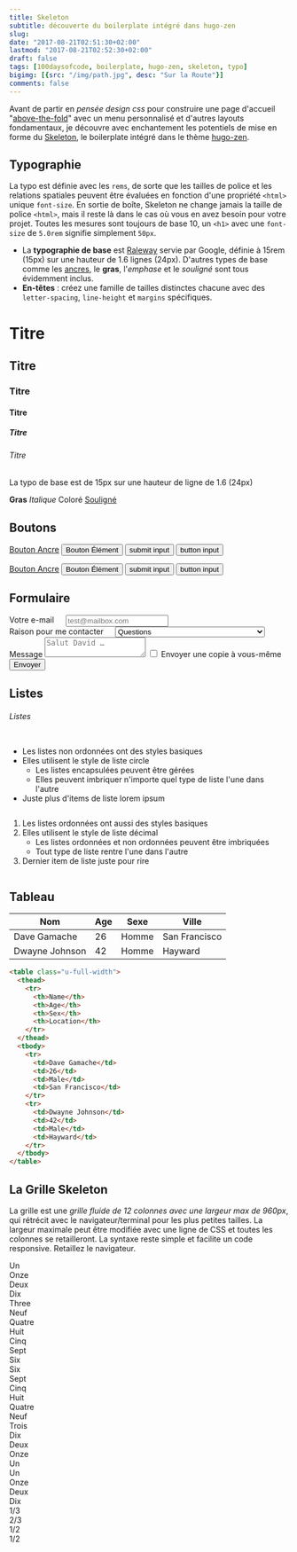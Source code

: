 ```yaml
---
title: Skeleton
subtitle: découverte du boilerplate intégré dans hugo-zen
slug:
date: "2017-08-21T02:51:30+02:00"
lastmod: "2017-08-21T02:52:30+02:00"
draft: false
tags: [100daysofcode, boilerplate, hugo-zen, skeleton, typo]
bigimg: [{src: "/img/path.jpg", desc: "Sur la Route"}]
comments: false
---
```


Avant de partir en *pensée design css* pour construire une page d'accueil "[above-the-fold](/2017/08/11/r1d19-above-the-fold/)" avec un menu personnalisé et d'autres layouts fondamentaux, je découvre avec enchantement les  potentiels de mise en forme du [Skeleton](http://getskeleton.com/#intro), le boilerplate intégré dans le thème [hugo-zen](https://github.com/rakuishi/hugo-zen).

## Typographie 

La typo est définie avec les `rems`, de sorte que les tailles de police et les relations spatiales peuvent être évaluées en fonction d'une propriété `<html>` unique `font-size`. En sortie de boîte, Skeleton ne change jamais la taille de police `<html>`, mais il reste là dans le cas où vous en avez besoin pour votre projet. Toutes les mesures sont toujours de base 10, un `<h1>` avec une `font-size` de `5.0rem` signifie simplement `50px`.

- La **typographie de base** est [Raleway](http://www.google.com/fonts/specimen/Raleway) servie par Google, définie à 15rem (15px) sur une hauteur de 1.6 lignes (24px). D'autres types de base comme les [ancres](http://getskeleton.com/#), le **gras**, l'_emphase_ et le _souligné_ sont tous évidemment inclus.
- **En-têtes** : créez une famille de tailles distinctes chacune avec des `letter-spacing`, `line-height` et `margins` spécifiques.

<!-- Titres standards -->
<h1>Titre</h1>
<h2>Titre</h2>
<h3>Titre</h3>
<h4>Titre</h4>
<h5>Titre</h5>
<h6>Titre</h6>

<!-- Base taille typo -->
<p>La typo de base est de 15px sur une hauteur de ligne de 1.6  (24px)</p>

<!-- Autres tags pour styler le texte -->
<strong>Gras</strong>
<em>Italique</em>
<a>Coloré</a>
<u>Souligné</u>

## Boutons 

<!-- boutons standards -->
<a class="button" href="#">Bouton Ancre</a>
<button>Bouton Élément</button>
<input type="submit" value="submit input">
<input type="button" value="button input">

<!-- boutons primaires -->
<a class="button button-primary" href="#">Bouton Ancre</a>
<button class="button-primary">Bouton Élément</button>
<input class="button-primary" type="submit" value="submit input">
<input class="button-primary" type="button" value="button input">

## Formulaire 

<!-- Le formulaire ressemble à cela  -->
<form>
  <div class="row">
    <div class="six columns">
      <label for="exampleEmailInput">Votre e-mail</label>
      <input class="u-full-width" type="email" placeholder="test@mailbox.com" id="exampleEmailInput">
    </div>
    <div class="six columns">
      <label for="exampleRecipientInput">Raison pour me contacter</label>
      <select class="u-full-width" id="exampleRecipientInput">
        <option value="Option 1">Questions</option>
        <option value="Option 2">Admiration</option>
        <option value="Option 3">Puis-je avoir votre numéro de téléphone ?</option>
      </select>
    </div>
  </div>
  <label for="exampleMessage">Message</label>
  <textarea class="u-full-width" placeholder="Salut David …" id="exampleMessage"></textarea>
  <label class="example-send-yourself-copy">
    <input type="checkbox">
    <span class="label-body">Envoyer une copie à vous-même</span>
  </label>
  <input class="button-primary" type="submit" value="Envoyer">
</form>

<!-- Always wrap checkbox and radio inputs in a label and use a <span class="label-body"> inside of it -->

<!-- Note: The class .u-full-width is just a utility class shorthand for width: 100% -->

## Listes 

<div class="docs-section" id="lists">
<h6 class="docs-header">Listes</h6>
      <div class="row docs-example">
        <div class="six columns">
          <ul>
            <li>Les listes non ordonnées ont des styles basiques</li>
            <li>
              Elles utilisent le style de liste circle
              <ul>
                <li>Les listes encapsulées peuvent être gérées</li>
                <li>Elles peuvent imbriquer n'importe quel type de liste l'une dans l'autre</li>
              </ul>
            </li>
            <li>Juste plus d'items de liste lorem ipsum</li>
          </ul>
        </div>
        <div class="six columns">
          <ol>
            <li>Les listes ordonnées ont aussi des styles basiques</li>
            <li>
              Elles utilisent le style de liste décimal
              <ul>
                <li>Les listes ordonnées et non ordonnées peuvent être imbriquées</li>
                <li>Tout type de liste rentre l'une dans l'autre</li>
              </ul>
            </li>
            <li>Dernier item de liste juste pour rire</li>
          </ol>
        </div>
      </div>


<!-- Substituez facilement toute <ul> ou un <ol> pour avoir des listes ou sous-listes numérotées. Skeleton ne supporte pas les listes imbriquées à plus de 2 niveaux -->

## Tableau

<table class="u-full-width">
  <thead>
    <tr>
      <th>Nom</th>
      <th>Age</th>
      <th>Sexe</th>
      <th>Ville</th>
    </tr>
  </thead>
  <tbody>
    <tr>
      <td>Dave Gamache</td>
      <td>26</td>
      <td>Homme</td>
      <td>San Francisco</td>
    </tr>
    <tr>
      <td>Dwayne Johnson</td>
      <td>42</td>
      <td>Homme</td>
      <td>Hayward</td>
    </tr>
  </tbody>
</table>

```html
<table class="u-full-width">
  <thead>
    <tr>
      <th>Name</th>
      <th>Age</th>
      <th>Sex</th>
      <th>Location</th>
    </tr>
  </thead>
  <tbody>
    <tr>
      <td>Dave Gamache</td>
      <td>26</td>
      <td>Male</td>
      <td>San Francisco</td>
    </tr>
    <tr>
      <td>Dwayne Johnson</td>
      <td>42</td>
      <td>Male</td>
      <td>Hayward</td>
    </tr>
  </tbody>
</table>
```

## La Grille Skeleton 

La grille est une _grille fluide de 12 colonnes avec une largeur max de 960px_, qui rétrécit avec le navigateur/terminal pour les plus petites tailles. La largeur maximale peut être modifiée avec une ligne de CSS et toutes les colonnes se retailleront. La syntaxe reste simple et facilite un code responsive. Retaillez le navigateur.

<div class="example-grid docs-example">
        <div class="row">
          <div class="one column">Un</div>
          <div class="eleven columns">Onze</div>
        </div>
        <div class="row">
          <div class="two columns">Deux</div>
          <div class="ten columns">Dix</div>
        </div>
        <div class="row">
          <div class="three columns">Three</div>
          <div class="nine columns">Neuf</div>
        </div>
        <div class="row">
          <div class="four columns">Quatre</div>
          <div class="eight columns">Huit</div>
        </div>
        <div class="row">
          <div class="five columns">Cinq</div>
          <div class="seven columns">Sept</div>
        </div>
        <div class="row">
          <div class="six columns">Six</div>
          <div class="six columns">Six</div>
        </div>
        <div class="row">
          <div class="seven columns">Sept</div>
          <div class="five columns">Cinq</div>
        </div>
        <div class="row">
          <div class="eight columns">Huit</div>
          <div class="four  columns">Quatre</div>
        </div>
        <div class="row">
          <div class="nine columns">Neuf</div>
          <div class="three columns">Trois</div>
        </div>
        <div class="row">
          <div class="ten columns">Dix</div>
          <div class="two columns">Deux</div>
        </div>
        <div class="row">
          <div class="eleven columns">Onze</div>
          <div class="one column">Un</div>
        </div>
      </div>



<!-- .container is main centered wrapper -->
<div class="container">

  <!-- les colonnes devraient être l'enfant immédiat d'une .row -->
  <div class="row">
    <div class="one column">Un</div>
    <div class="eleven columns">Onze</div>
  </div>

  <!-- just use a number and class 'column' or 'columns' -->
  <div class="row">
    <div class="two columns">Deux</div>
    <div class="ten columns">Dix</div>
  </div>

  <!-- there are a few shorthand columns widths as well -->
  <div class="row">
    <div class="one-third column">1/3</div>
    <div class="two-thirds column">2/3</div>
  </div>
  <div class="row">
    <div class="one-half column">1/2</div>
    <div class="one-half column">1/2</div>
  </div>

</div>

<!-- Note: columns can be nested, but it's not recommended since Skeleton's grid has %-based gutters, meaning a nested grid results in variable with gutters (which can end up being *really* small on certain browser/device sizes) -->